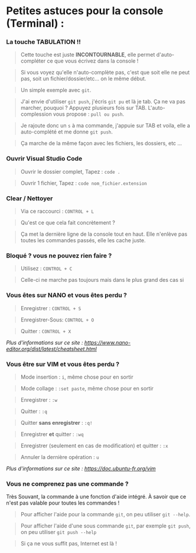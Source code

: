 # Petites astuces pour la console (Terminal) :

### La touche TABULATION !!

> Cette touche est juste **INCONTOURNABLE**, elle permet d'auto-compléter ce que vous écrivez dans la console !

> Si vous voyez qu'elle n'auto-complète pas, c'est que soit elle ne peut pas, soit un fichier/dossier/etc... on le même début.

> Un simple exemple avec `git`.

> J'ai envie d'utiliser `git push`, j'écris `git pu` et là je tab. Ça ne va pas marcher, pouquoi ? Appuyez plusieurs fois sur TAB. L'auto-complession vous propose : `pull ou push`.

> Je rajoute donc un `s` à ma commande, j'appuie sur TAB et voila, elle a auto-complété et me donne `git push`.

> Ça marche de la même façon avec les fichiers, les dossiers, etc ...

### Ouvrir Visual Studio Code

> Ouvrir le dossier complet, Tapez : `code .`

> Ouvrir 1 fichier, Tapez : `code nom_fichier.extension`

### Clear / Nettoyer

> Via ce raccourci : `CONTROL + L`

> Qu'est ce que cela fait concrètement ?

> Ça met la dernière ligne de la console tout en haut. Elle n'enlève pas toutes les commandes passés, elle les cache juste.

### Bloqué ? vous ne pouvez rien faire ?

> Utilisez : `CONTROL + C`

> Celle-ci ne marche pas toujours mais dans le plus grand des cas si

### Vous êtes sur **NANO** et vous êtes perdu ?

> Enregistrer : `CONTROL + S`

> Enregistrer-Sous: `CONTROL + O`

> Quitter : `CONTROL + X`

_Plus d'informations sur ce site : https://www.nano-editor.org/dist/latest/cheatsheet.html_

### Vous être sur **VIM** et vous êtes perdu ?

> Mode insertion : `i`, même chose pour en sortir

> Mode collage : `:set paste`, même chose pour en sortir

> Enregistrer : `:w`

> Quitter : `:q`

> Quitter **sans enregistrer** : `:q!`

> Enregistrer **et** quitter : `:wq`

> Enregistrer (seulement en cas de modification) et quitter : `:x`

> Annuler la dernière opération : `u`

_Plus d'informations sur ce site : https://doc.ubuntu-fr.org/vim_

### Vous ne comprenez pas une commande ?

Très Souvant, la commande à une fonction d'aide intégré.
À savoir que ce n'est pas valable pour toutes les commandes !

> Pour afficher l'aide pour la commande `git`, on peu utiliser `git --help`.

> Pour afficher l'aide d'une sous commande `git`, par exemple `git push`, on peu utiliser `git push --help`

> Si ça ne vous suffit pas, Internet est là !
